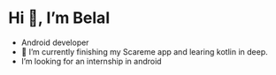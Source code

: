 # Hi 👋, I’m Belal
- Android developer
- 🌱 I’m currently finishing my Scareme app and learing kotlin in deep.
- I’m looking for an internship in android
